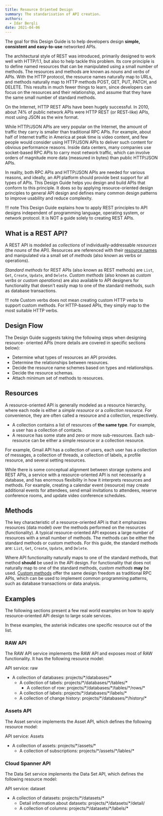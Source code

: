 ```yaml
---
title: Resource Oriented Design
summary: The standarisation of API creation.
authors:
  - Idar Bergli
date: 2021-04-06
---
```


The goal for this Design Guide is to help developers design **simple, consistent and easy-to-use** networked APIs.

The architectural style of REST was introduced, primarily designed to work well with HTTP/1.1, but also to help tackle this problem. Its core principle is to define named resources that can be manipulated using a small number of methods. The resources and methods are known as _nouns_ and _verbs_ of APIs. With the HTTP protocol, the resource names naturally map to URLs, and methods naturally map to HTTP methods POST, GET, PUT, PATCH, and DELETE. This results in much fewer things to learn, since developers can focus on the resources and their relationship, and assume that they have the same small number of standard methods.

On the Internet, HTTP REST APIs have been hugely successful. In 2010, about 74% of public network APIs were HTTP REST (or REST-like) APIs, most using JSON as the wire format.

While HTTP/JSON APIs are very popular on the Internet, the amount of traffic they carry is smaller than traditional RPC APIs. For example, about half of Internet traffic in America at peak time is video content, and few people would consider using HTTP/JSON APIs to deliver such content for obvious performance reasons. Inside data centers, many companies use socket-based RPC APIs to carry most network traffic, which can involve orders of magnitude more data (measured in bytes) than public HTTP/JSON APIs.

In reality, both RPC APIs and HTTP/JSON APIs are needed for various reasons, and ideally, an API platform should provide best support for all types of APIs. This Design Guide helps you design and build APIs that conform to this principle. It does so by applying resource-oriented design principles to general API design and defines many common design patterns to improve usability and reduce complexity.

!!! note
    This Design Guide explains how to apply REST principles to API designs independent of programming language, operating system, or network protocol. It is NOT a guide solely to creating REST APIs.

## What is a REST API?

A REST API is modeled as _collections_ of individually-addressable _resources_ (the _nouns_ of the API). Resources are referenced with their [resource names](resource-names.md) and manipulated via a small set of _methods_ (also known as verbs or operations).

_Standard methods_ for REST APIs (also known as REST methods) are `List`, `Get`, `Create`, `Update`, and `Delete`. _Custom methods_ (also known as _custom verbs_ or _custom operations_) are also available to API designers for functionality that doesn't easily map to one of the standard methods, such as database transactions.

!!! note
    Custom verbs does not mean creating custom HTTP verbs to support custom methods. For HTTP-based APIs, they simply map to the most suitable HTTP verbs.

## Design Flow

The Design Guide suggests taking the following steps when designing resource- oriented APIs (more details are covered in specific sections below):

- Determine what types of resources an API provides.
- Determine the relationships between resources.
- Decide the resource name schemes based on types and relationships.
- Decide the resource schemas.
- Attach minimum set of methods to resources.

## Resources

A resource-oriented API is generally modeled as a resource hierarchy, where each node is either a _simple resource_ or a _collection resource_. For convenience, they are often called a resource and a collection, respectively.

- A collection contains a list of resources of **the same type**. For example, a user has a collection of contacts.
- A resource has some state and zero or more sub-resources. Each sub-resource can be either a simple resource or a collection resource.

For example, Gmail API has a collection of users, each user has a collection of messages, a collection of threads, a collection of labels, a profile resource, and several setting resources.

While there is some conceptual alignment between storage systems and REST APIs, a service with a resource-oriented API is not necessarily a database, and has enormous flexibility in how it interprets resources and methods. For example, creating a calendar event (resource) may create additional events for attendees, send email invitations to attendees, reserve conference rooms, and update video conference schedules.

## Methods

The key characteristic of a resource-oriented API is that it emphasizes resources (data model) over the methods performed on the resources (functionality). A typical resource-oriented API exposes a large number of resources with a small number of methods. The methods can be either the standard methods or custom methods. For this guide, the standard methods are: `List`, `Get`, `Create`, `Update`, and `Delete`.

Where API functionality naturally maps to one of the standard methods, that method **should** be used in the API design. For functionality that does not naturally map to one of the standard methods, _custom methods_ **may** be used. [Custom methods](custom-methods.md) offer the same design freedom as traditional RPC APIs, which can be used to implement common programming patterns, such as database transactions or data analysis.

## Examples

The following sections present a few real world examples on how to apply resource-oriented API design to large scale services.

In these examples, the asterisk indicates one specific resource out of the list.

### RAW API

The RAW API service implements the RAW API and exposes most of RAW functionality. It has the following resource model:

API service: raw

- A collection of databases: projects/\*/databases/\*
    - A collection of tabels: projects/\*/databases/\*/tables/\*
        - A collection of row: projects/\*/databases/\*/tables/\*/rows/\*
    - A collection of labels: projects/\*/databases/\*/labels/\*
    - A collection of change history: projects/\*/databases/\*/history/\*

### Assets API

The Asset service implements the Asset API, which defines the following resource model:

API service: Assets

- A collection of assets: projects/\*/assets/\*
    - A collection of subscriptions: projects/\*/assets/\*/lables/\*

### Cloud Spanner API

The Data Set service implements the Data Set API, which defines the following resource model:

API service: dataset

- A collection of datasets: projects/\*/datasets/\*
  - Detail information about datasets: projects/\*/datasets/\*/detail/
  - A collection of columns: projects/\*/datasets/\*/labels/\*
